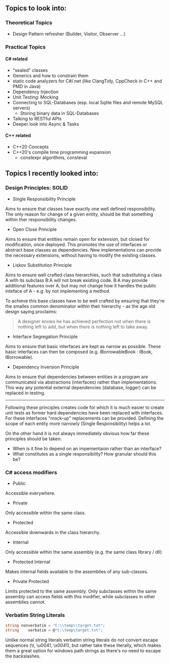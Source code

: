 ## Topics to look into:

### Theoretical Topics

* Design Pattern refresher (Builder, Visitor, Observer ...)

### Practical Topics

#### C# related

* "sealed" classes
* Generics and how to constrain them
* static code analyzers for C#/.net (like ClangTidy, CppCheck in C++ and PMD in Java)
* Dependency Injection
* Unit Testing: Mocking
* Connecting to SQL-Databases (esp. local Sqlite files and remote MySQL servers)
  - Storing binary data in SQL-Databases
* Talking to RESTful APIs
* Deeper look into Async & Tasks

#### C++ related

* C++20 Concepts
* C++20's compile time programming expansion
  - constexpr algorithms, consteval


## Topics I recently looked into:

### Design Principles: SOLID
* Single Responsibility Principle

Aims to ensure that classes have exactly one well defined responsibility. The only reason for change of a given entity, should be that something within ther responsibility changes.

* Open Close Principle

Aims to ensure that entities remain open for extension, but closed for modification, once deployed. This promotes the use of interfaces or abstract base classes as dependencies. New implementations can provide the necessary extensions, without having to modify the existing classes.

* Liskov Substitution Principle 

Aims to ensure well crafted class hierarchies, such that substituting a class A with its subclass B:A will not break existing code. B:A may provide additional features over A, but may not change how it handles the public inteface of A - e.g. by not implementing a method.

To achieve this base classes have to be well crafted by ensuring that they're the smalles common denominator within their hierarchy - as the age old design saying proclaims:

> A designer knows he has achieved perfection not when there is nothing left to add, but when there is nothing left to take away.


* Interface Segregation Principle

Aims to ensure that basic interfaces are kept as narrow as possible. These basic interfaces can then be composed (e.g. IBorrowableBook : IBook, IBorrowable).

* Dependency Inversion Principle

Aims to ensure that dependencies between entities in a program are communicated via abstractions (interfaces) rather than implementations. This way any potential external dependencies (database, logger) can be replaced in testing.

---

Following these principles creates code for which it is much easier to create unit tests as former hard dependencies have been replaced with interfaces. For these interfaces "mock-up" replacements can be provided. Defining the scope of each entity more narrowly (Single Responsibility) helps a lot. 

On the other hand it is not always immediately obvious how far these principles should be taken: 
- When is it fine to depend on an impementaion rather than an interface?
- What constitutes as a single responsibility? How granular should this be?

### C# access modifiers

* Public

Accessible everywhere.

* Private

Only accessible within the same class.

* Protected

Accessible downwards in the class hierarchy.

* Internal

Only accessible within the same assembly (e.g. the same class library / dll)

* Protected Internal

Makes internal fields available to the assemblies of any sub-classes.

* Private Protected

Limits protected to the same assembly. Only subclasses within the same assembly can access fields with this modifier, while subclasses in other assemblies cannot.

### Verbatim String Literals

```c#
string nonverbatim = "C:\\temp\\target.txt";
string    verbatim = @"C:\temp\target.txt";
```

Unlike normal string literals verbatim string literals do not convert escape sequences (\t, \u0041, \x0041), but rather take these literally, which makes them a great option for windows path strings as there's no need to escape the backslashes.